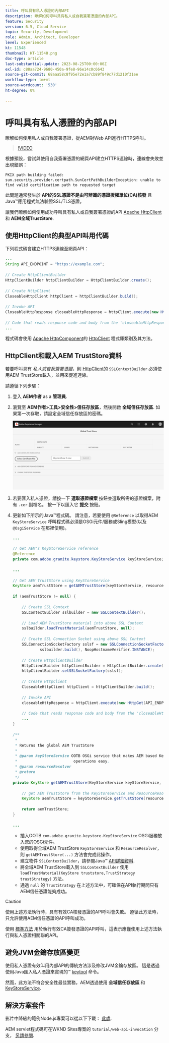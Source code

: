 ```yaml
---
title: 呼叫具有私人憑證的內部API
description: 瞭解如何呼叫具有私人或自我簽署憑證的內部API。
feature: Security
version: 6.5, Cloud Service
topic: Security, Development
role: Admin, Architect, Developer
level: Experienced
kt: 11548
thumbnail: KT-11548.png
doc-type: article
last-substantial-update: 2023-08-25T00:00:00Z
exl-id: c88aa724-9680-450a-9fe8-96e14c0c6643
source-git-commit: 68aaa58c8f95e72e1a7cb89f849c77d1210f31ee
workflow-type: tm+mt
source-wordcount: '530'
ht-degree: 0%

---
```


# 呼叫具有私人憑證的內部API

瞭解如何使用私人或自我簽署憑證，從AEM對Web API進行HTTPS呼叫。

>[!VIDEO](https://video.tv.adobe.com/v/3424853?quality=12&learn=on)

根據預設，嘗試與使用自我簽署憑證的網頁API建立HTTPS連線時，連線會失敗並出現錯誤：

```
PKIX path building failed: sun.security.provider.certpath.SunCertPathBuilderException: unable to find valid certification path to requested target
```

此問題通常發生於 **API的SSL憑證不是由可辨識的憑證授權單位(CA)核發** 且Java™應用程式無法驗證SSL/TLS憑證。

讓我們瞭解如何使用成功呼叫具有私人或自我簽署憑證的API [Apache HttpClient](https://hc.apache.org/httpcomponents-client-4.5.x/index.html) 和 **AEM全域TrustStore**.


## 使用HttpClient的典型API叫用代碼

下列程式碼會建立HTTPS連線至網頁API：

```java
...
String API_ENDPOINT = "https://example.com";

// Create HttpClientBuilder
HttpClientBuilder httpClientBuilder = HttpClientBuilder.create();

// Create HttpClient
CloseableHttpClient httpClient = httpClientBuilder.build();

// Invoke API
CloseableHttpResponse closeableHttpResponse = httpClient.execute(new HttpGet(API_ENDPOINT));

// Code that reads response code and body from the 'closeableHttpResponse' object
...
```

程式碼會使用 [Apache HttpComponent](https://hc.apache.org/)的 [HttpClient](https://hc.apache.org/httpcomponents-client-4.5.x/index.html) 程式庫類別及其方法。


## HttpClient和載入AEM TrustStore資料

若要呼叫具有 _私人或自我簽署憑證_，則 [HttpClient](https://hc.apache.org/httpcomponents-client-4.5.x/index.html)的 `SSLContextBuilder` 必須使用AEM TrustStore載入，並用來促進連線。

請遵循下列步驟：

1. 登入 **AEM作者** as a **管理員**.
1. 瀏覽至 **AEM作者>工具>安全性>信任存放區**，然後開啟 **全域信任存放區**. 如果第一次存取，請設定全域信任存放區的密碼。

   ![全域信任存放區](assets/internal-api-call/global-trust-store.png)

1. 若要匯入私人憑證，請按一下 **選取憑證檔案** 按鈕並選取所需的憑證檔案，附有 `.cer` 副檔名。 按一下以匯入它 **提交** 按鈕。

1. 更新如下所示的Java™程式碼。 請注意，若要使用 `@Reference` 以取得AEM `KeyStoreService` 呼叫程式碼必須是OSGi元件/服務或Sling模型(以及 `@OsgiService` 在那裡使用)。

   ```java
   ...
   
   // Get AEM's KeyStoreService reference
   @Reference
   private com.adobe.granite.keystore.KeyStoreService keyStoreService;
   
   ...
   
   // Get AEM TrustStore using KeyStoreService
   KeyStore aemTrustStore = getAEMTrustStore(keyStoreService, resourceResolver);
   
   if (aemTrustStore != null) {
   
       // Create SSL Context
       SSLContextBuilder sslbuilder = new SSLContextBuilder();
   
       // Load AEM TrustStore material into above SSL Context
       sslbuilder.loadTrustMaterial(aemTrustStore, null);
   
       // Create SSL Connection Socket using above SSL Context
       SSLConnectionSocketFactory sslsf = new SSLConnectionSocketFactory(
               sslbuilder.build(), NoopHostnameVerifier.INSTANCE);
   
       // Create HttpClientBuilder
       HttpClientBuilder httpClientBuilder = HttpClientBuilder.create();
       httpClientBuilder.setSSLSocketFactory(sslsf);
   
       // Create HttpClient
       CloseableHttpClient httpClient = httpClientBuilder.build();
   
       // Invoke API
       closeableHttpResponse = httpClient.execute(new HttpGet(API_ENDPOINT));
   
       // Code that reads response code and body from the 'closeableHttpResponse' object
       ...
   } 
   
   /**
    * 
    * Returns the global AEM TrustStore
    * 
    * @param keyStoreService OOTB OSGi service that makes AEM based KeyStore
    *                         operations easy.
    * @param resourceResolver
    * @return
    */
   private KeyStore getAEMTrustStore(KeyStoreService keyStoreService, ResourceResolver resourceResolver) {
   
       // get AEM TrustStore from the KeyStoreService and ResourceResolver
       KeyStore aemTrustStore = keyStoreService.getTrustStore(resourceResolver);
   
       return aemTrustStore;
   }
   
   ...
   ```

   * 插入OOTB `com.adobe.granite.keystore.KeyStoreService` OSGi服務放入您的OSGi元件。
   * 使用取得全域AEM TrustStore `KeyStoreService` 和 `ResourceResolver`，則 `getAEMTrustStore(...)` 方法會完成此操作。
   * 建立物件 `SSLContextBuilder`，請參閱Java™ [API詳細資料](https://javadoc.io/static/org.apache.httpcomponents/httpcore/4.4.8/index.html?org/apache/http/ssl/SSLContextBuilder.html).
   * 將全域AEM TrustStore載入到 `SSLContextBuilder` 使用 `loadTrustMaterial(KeyStore truststore,TrustStrategy trustStrategy)` 方法。
   * 通過 `null` 的 `TrustStrategy` 在上述方法中，可確保在API執行期間只有AEM信任憑證能夠成功。


>[!CAUTION]
>
>使用上述方法執行時，具有有效CA核發憑證的API呼叫會失敗。 遵循此方法時，只允許使用AEM信任憑證的API呼叫成功。
>
>使用 [標準方法](#prototypical-api-invocation-code-using-httpclient) 用於執行有效CA簽發憑證的API呼叫，這表示應僅使用上述方法執行與私人憑證相關聯的API。

## 避免JVM金鑰存放區變更

使用私人憑證有效叫用內部API的傳統方法涉及修改JVM金鑰存放區。 這是透過使用Java匯入私人憑證來實現的™ [keytool](https://docs.oracle.com/en/java/javase/11/tools/keytool.html#GUID-5990A2E4-78E3-47B7-AE75-6D1826259549) 命令。

然而，此方法不符合安全性最佳實務，AEM透過使用 **全域信任存放區** 和 [KeyStoreService](https://javadoc.io/doc/com.adobe.aem/aem-sdk-api/latest/com/adobe/granite/keystore/KeyStoreService.html).


## 解決方案套件

影片中降級的範例Node.js專案可以從以下下載： [此處](assets/internal-api-call/REST-APIs.zip).

AEM servlet程式碼可在WKND Sites專案的 `tutorial/web-api-invocation` 分支， [另請參閱](https://github.com/adobe/aem-guides-wknd/tree/tutorial/web-api-invocation/core/src/main/java/com/adobe/aem/guides/wknd/core/servlets).

